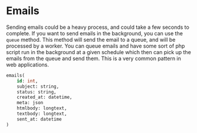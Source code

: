 # Emails
Sending emails could be a heavy process, and could take a few seconds to complete. If you want to send emails in the background, you can use the `queue` method. This method will send the email to a queue, and will be processed by a worker. 
You can queue emails and have some sort of php script run in the background at a given schedule which then can pick
up the emails from the queue and send them. This is a very common pattern in web applications.

```sql 
emails(
    id: int,
    subject: string,
    status: string,
    created_at: datetime,
    meta: json
    htmlbody: longtext,
    textbody: longtext,
    sent_at: datetime
)
```